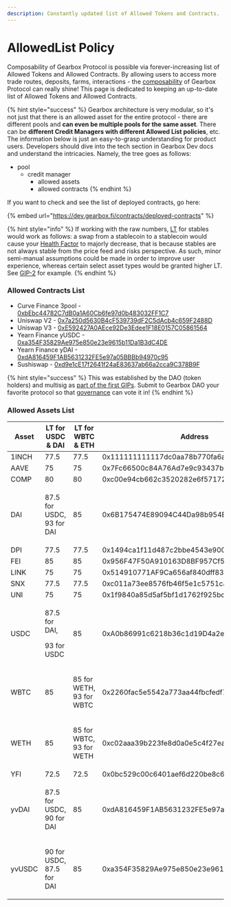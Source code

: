 ```yaml
---
description: Constantly updated list of Allowed Tokens and Contracts.
---
```


# AllowedList Policy

Composability of Gearbox Protocol is possible via forever-increasing list of Allowed Tokens and Allowed Contracts. By allowing users to access more trade routes, deposits, farms, interactions - the [composability](../../leverage-2.0-is-composable.md) of Gearbox Protocol can really shine! This page is dedicated to keeping an up-to-date list of Allowed Tokens and Allowed Contracts.

{% hint style="success" %}
Gearbox architecture is very modular, so it's not just that there is an allowed asset for the entire protocol - there are different pools and **can even be multiple pools for the same asset**. There can be **different Credit Managers with different Allowed List policies**, etc. The information below is just an easy-to-grasp understanding for product users. Developers should dive into the tech section in Gearbox Dev docs and understand the intricacies. Namely, the tree goes as follows:

* pool
  * credit manager
    * allowed assets
    * allowed contracts
{% endhint %}

If you want to check and see the list of deployed contracts, go here:

{% embed url="https://dev.gearbox.fi/contracts/deployed-contracts" %}

{% hint style="info" %}
If working with the raw numbers, [LT](../liquidations/#liquidation-threshold) for stables would work as follows: a swap from a stablecoin to a stablecoin would cause your [Health Factor](../../traders-and-farmers/credit-account-dashboard-overview/kak-ne-byt-rekt.md#what-i-can-do-if-my-health-factor-is-close-to-1-to-keep-my-credit-account-alive) to majorly decrease, that is because stables are not always stable from the price feed and risks perspective. As such, minor semi-manual assumptions could be made in order to improve user experience, whereas certain select asset types would be granted higher LT. See [GIP-2](https://gov.gearbox.fi/t/gip-2-voting-for-allowed-tokens-list/345) for example.
{% endhint %}

### Allowed Contracts List

* Curve Finance 3pool - [0xbEbc44782C7dB0a1A60Cb6fe97d0b483032FF1C7](https://etherscan.io/address/0xbEbc44782C7dB0a1A60Cb6fe97d0b483032FF1C7)
* Uniswap V2 - [0x7a250d5630B4cF539739dF2C5dAcb4c659F2488D](https://etherscan.io/address/0x7a250d5630B4cF539739dF2C5dAcb4c659F2488D)
* Uniswap V3 - [0xE592427A0AEce92De3Edee1F18E0157C05861564](https://etherscan.io/address/0xE592427A0AEce92De3Edee1F18E0157C05861564)
* Yearn Finance yUSDC - [0xa354F35829Ae975e850e23e9615b11Da1B3dC4DE](https://etherscan.io/address/0xa354F35829Ae975e850e23e9615b11Da1B3dC4DE)
* Yearn Finance yDAI - [0xdA816459F1AB5631232FE5e97a05BBBb94970c95](https://etherscan.io/address/0xdA816459F1AB5631232FE5e97a05BBBb94970c95)
* Sushiswap - [0xd9e1cE17f2641f24aE83637ab66a2cca9C378B9F](https://etherscan.io/address/0xd9e1cE17f2641f24aE83637ab66a2cca9C378B9F)

{% hint style="success" %}
This was established by the DAO (token holders) and multisig as [part of the first GIPs](https://gov.gearbox.fi/t/gip-3-proposal-for-allowed-contracts/351). Submit to Gearbox DAO your favorite protocol so that [governance](../../governance/setup/) can vote it in!
{% endhint %}

### Allowed Assets List

| Asset  | LT for USDC & DAI                       | LT for WBTC & ETH                   | Address                                    | Price Oracle                               |
| ------ | --------------------------------------- | ----------------------------------- | ------------------------------------------ | ------------------------------------------ |
| 1INCH  | 77.5                                    | 77.5                                | 0x111111111117dc0aa78b770fa6a738034120c302 | 0x72AFAECF99C9d9C8215fF44C77B94B99C28741e8 |
| AAVE   | 75                                      | 75                                  | 0x7Fc66500c84A76Ad7e9c93437bFc5Ac33E2DDaE9 | 0x6Df09E975c830ECae5bd4eD9d90f3A95a4f88012 |
| COMP   | 80                                      | 80                                  | 0xc00e94cb662c3520282e6f5717214004a7f26888 | 0x1B39Ee86Ec5979ba5C322b826B3ECb8C79991699 |
| DAI    | <p>87.5 for USDC,<br>93 for DAI</p>     | 85                                  | 0x6B175474E89094C44Da98b954EedeAC495271d0F | 0x773616E4d11A78F511299002da57A0a94577F1f4 |
| DPI    | 77.5                                    | 77.5                                | 0x1494ca1f11d487c2bbe4543e90080aeba4ba3c2b | 0x029849bbc0b1d93b85a8b6190e979fd38F5760E2 |
| FEI    | 85                                      | 85                                  | 0x956F47F50A910163D8BF957Cf5846D573E7f87CA | 0x7f0d2c2838c6ac24443d13e23d99490017bde370 |
| LINK   | 75                                      | 75                                  | 0x514910771AF9Ca656af840dff83E8264EcF986CA | 0xDC530D9457755926550b59e8ECcdaE7624181557 |
| SNX    | 77.5                                    | 77.5                                | 0xc011a73ee8576fb46f5e1c5751ca3b9fe0af2a6f | 0x79291A9d692Df95334B1a0B3B4AE6bC606782f8c |
| UNI    | 75                                      | 75                                  | 0x1f9840a85d5af5bf1d1762f925bdaddc4201f984 | 0xD6aA3D25116d8dA79Ea0246c4826EB951872e02e |
| USDC   | <p>87.5 for DAI, </p><p>93 for USDC</p> | 85                                  | 0xA0b86991c6218b36c1d19D4a2e9Eb0cE3606eB48 | 0x986b5E1e1755e3C2440e960477f25201B0a8bbD4 |
| WBTC   | 85                                      | <p>85 for WETH, <br>93 for WBTC</p> | 0x2260fac5e5542a773aa44fbcfedf7c193bc2c599 | 0xdeb288F737066589598e9214E782fa5A8eD689e8 |
| WETH   | 85                                      | <p>85 for WBTC,<br>93 for WETH</p>  | 0xc02aaa39b223fe8d0a0e5c4f27ead9083c756cc2 | 0x5f4eC3Df9cbd43714FE2740f5E3616155c5b8419 |
| YFI    | 72.5                                    | 72.5                                | 0x0bc529c00c6401aef6d220be8c6ea1667f6ad93e | 0x7c5d4F8345e66f68099581Db340cd65B078C41f4 |
| yvDAI  | <p>87.5 for USDC, <br>90 for DAI</p>    | 85                                  | 0xdA816459F1AB5631232FE5e97a05BBBb94970c95 | 0x614f9486Ab9C7a217526c097656D2F6bD2DB631C |
| yvUSDC | <p>90 for USDC, <br>87.5 for DAI</p>    | 85                                  | 0xa354F35829Ae975e850e23e9615b11Da1B3dC4DE | 0x172971182351e00C2D700bA1e8c5586Ad2CFa38c |
